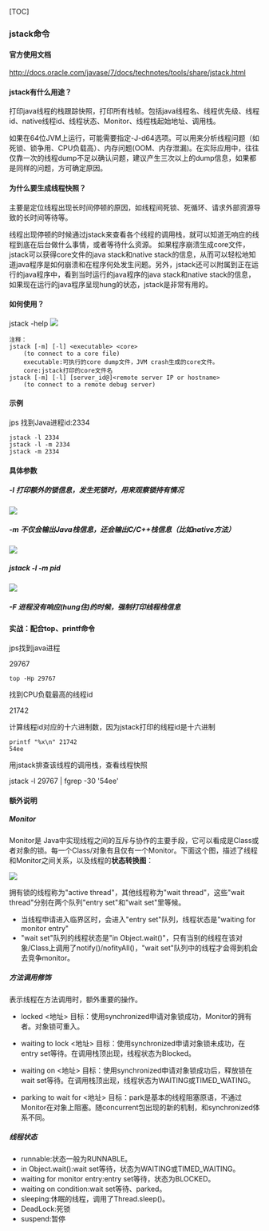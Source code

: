 [TOC]

### jstack命令

#### 官方使用文档

http://docs.oracle.com/javase/7/docs/technotes/tools/share/jstack.html

#### jstack有什么用途？

打印java线程的栈跟踪快照，打印所有栈帧。包括java线程名、线程优先级、线程id、native线程id、线程状态、Monitor、线程栈起始地址、调用栈。

如果在64位JVM上运行，可能需要指定-J-d64选项。可以用来分析线程问题（如死锁、锁争用、CPU负载高）、内存问题(OOM、内存泄漏)。在实际应用中，往往仅靠一次的线程dump不足以确认问题，建议产生三次以上的dump信息，如果都是同样的问题，方可确定原因。

#### 为什么要生成线程快照？

主要是定位线程出现长时间停顿的原因，如线程间死锁、死循环、请求外部资源导致的长时间等待等。

线程出现停顿的时候通过jstack来查看各个线程的调用栈，就可以知道无响应的线程到底在后台做什么事情，或者等待什么资源。 如果程序崩溃生成core文件，jstack可以获得core文件的java stack和native stack的信息，从而可以轻松地知道java程序是如何崩溃和在程序何处发生问题。另外，jstack还可以附属到正在运行的java程序中，看到当时运行的java程序的java stack和native stack的信息，如果现在运行的java程序呈现hung的状态，jstack是非常有用的。

#### 如何使用？

jstack -help
![](https://raw.githubusercontent.com/tinyivc/tinyivc.github.io/master/img/jdk-tool/jstack-help.jpg)

```shell
注释：
jstack [-m] [-l] <executable> <core>
    (to connect to a core file)
    executable:可执行的core dump文件，JVM crash生成的core文件。
    core:jstack打印的core文件名
jstack [-m] [-l] [server_id@]<remote server IP or hostname>
    (to connect to a remote debug server)
```

#### 示例

jps
找到Java进程id:2334

```shell
jstack -l 2334
jstack -l -m 2334
jstack -m 2334
```

#### 具体参数
##### -l  打印额外的锁信息，发生死锁时，用来观察锁持有情况

![](https://raw.githubusercontent.com/tinyivc/tinyivc.github.io/master/img/jdk-tool/jstack-l.jpg)

##### -m  不仅会输出Java栈信息，还会输出C/C++栈信息（比如native方法）
![](https://raw.githubusercontent.com/tinyivc/tinyivc.github.io/master/img/jdk-tool/jstack-m.jpg)

##### jstack -l -m pid

![](https://raw.githubusercontent.com/tinyivc/tinyivc.github.io/master/img/jdk-tool/jstack-l-m.jpg)

##### -F  进程没有响应(hung住)的时候，强制打印线程栈信息
#### 实战：配合top、printf命令

jps找到java进程

29767

```shell
top -Hp 29767
```

找到CPU负载最高的线程id

21742

计算线程id对应的十六进制数，因为jstack打印的线程id是十六进制

```shell
printf "%x\n" 21742
54ee
```

用jstack排查该线程的调用栈，查看线程快照

jstack -l 29767 | fgrep -30 '54ee'

#### 额外说明

##### Monitor

Monitor是 Java中实现线程之间的互斥与协作的主要手段，它可以看成是Class或者对象的锁。每一个Class/对象有且仅有一个Monitor。下面这个图，描述了线程和Monitor之间关系，以及线程的**状态转换图**：

![](https://raw.githubusercontent.com/tinyivc/tinyivc.github.io/master/img/jdk-tool/java-monitor.bmp)

拥有锁的线程称为"active thread"，其他线程称为"wait thread"，这些"wait thread"分别在两个队列"entry set"和"wait set"里等候。

- 当线程申请进入临界区时，会进入"entry set"队列，线程状态是"waiting for monitor entry"
- "wait set"队列的线程状态是"in Object.wait()"，只有当别的线程在该对象/Class上调用了notify()/nofityAll()，"wait set"队列中的线程才会得到机会去竞争monitor。


##### 方法调用修饰

表示线程在方法调用时，额外重要的操作。

- locked <地址> 目标：使用synchronized申请对象锁成功，Monitor的拥有者。对象锁可重入。
- waiting to lock <地址> 目标：使用synchronized申请对象锁未成功，在entry set等待。在调用栈顶出现，线程状态为Blocked。

- waiting on <地址> 目标：使用synchronized申请对象锁成功后，释放锁在wait set等待。在调用栈顶出现，线程状态为WAITING或TIMED_WATING。

- parking to wait for <地址> 目标：park是基本的线程阻塞原语，不通过Monitor在对象上阻塞。随concurrent包出现的新的机制，和synchronized体系不同。

##### 线程状态

- runnable:状态一般为RUNNABLE。
- in Object.wait():wait set等待，状态为WAITING或TIMED_WAITING。
- waiting for monitor entry:entry set等待，状态为BLOCKED。
- waiting on condition:wait set等待、parked。
- sleeping:休眠的线程，调用了Thread.sleep()。
- DeadLock:死锁
- suspend:暂停


